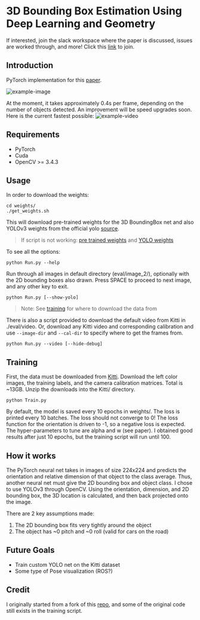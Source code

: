 # 3D Bounding Box Estimation Using Deep Learning and Geometry
If interested, join the slack workspace where the paper is discussed, issues are worked through, and more! Click this [link](https://join.slack.com/t/3dboundingbox-oun9186/shared_invite/enQtNDk4Njg2NzYyNzY5LWVlZWRlMjNhZmZlYjVmNGY3NWVlNDA4MmY2ZWQ3ZmUyY2Q4OWIxMmY4NzU4YmViM2ViZWI5YjgxOTIyOTI4ZjI) to join.

## Introduction
PyTorch implementation for this [paper](https://arxiv.org/abs/1612.00496).

![example-image](http://soroushkhadem.com/img/2d-top-3d-bottom1.png)

At the moment, it takes approximately 0.4s per frame, depending on the number of objects
detected. An improvement will be speed upgrades soon. Here is the current fastest possible:
![example-video](dataset/example/3d-bbox-vid.gif)

## Requirements
- PyTorch
- Cuda
- OpenCV >= 3.4.3

## Usage
In order to download the weights:
```
cd weights/
./get_weights.sh
```
This will download pre-trained weights for the 3D BoundingBox net and also YOLOv3 weights from the
official yolo [source](https://pjreddie.com/darknet/yolo/).

>If script is not working: [pre trained weights](https://drive.google.com/open?id=1yEiquJg9inIFgR3F-N5Z3DbFnXJ0aXmA) and 
[YOLO weights](https://pjreddie.com/media/files/yolov3.weights)

To see all the options:
```
python Run.py --help
```

Run through all images in default directory (eval/image_2/), optionally with the 2D
bounding boxes also drawn. Press SPACE to proceed to next image, and any other key to exit.
```
python Run.py [--show-yolo]
```
>Note: See [training](#training) for where to download the data from

There is also a script provided to download the default video from Kitti in ./eval/video. Or,
download any Kitti video and corresponding calibration and use `--image-dir` and `--cal-dir` to
specify where to get the frames from.
```
python Run.py --video [--hide-debug]
```

## Training
First, the data must be downloaded from [Kitti](http://www.cvlibs.net/datasets/kitti/eval_object.php?obj_benchmark=2d).
Download the left color images, the training labels, and the camera calibration matrices. Total is ~13GB.
Unzip the downloads into the Kitti/ directory.

```
python Train.py
```
By default, the model is saved every 10 epochs in weights/.
The loss is printed every 10 batches. The loss should not converge to 0! The loss function for
the orientation is driven to -1, so a negative loss is expected. The hyper-parameters to tune
are alpha and w (see paper). I obtained good results after just 10 epochs, but the training
script will run until 100.

## How it works
The PyTorch neural net takes in images of size 224x224 and predicts the orientation and
relative dimension of that object to the class average. Thus, another neural net must give
the 2D bounding box and object class. I chose to use YOLOv3 through OpenCV.
Using the orientation, dimension, and 2D bounding box, the 3D location is calculated, and then
back projected onto the image.

There are 2 key assumptions made:
1. The 2D bounding box fits very tightly around the object
2. The object has ~0 pitch and ~0 roll (valid for cars on the road)

## Future Goals
- Train custom YOLO net on the Kitti dataset
- Some type of Pose visualization (ROS?)

## Credit
I originally started from a fork of this [repo](https://github.com/fuenwang/3D-BoundingBox), and some of the original code still exists in the training script.
